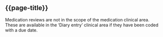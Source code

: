 ## {{page-title}}

Medication reviews are not in the scope of the medication clinical area. These are available in the ‘Diary entry’ clinical area if they have been coded with a due date.
